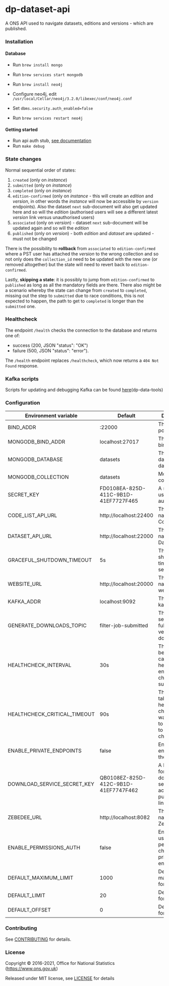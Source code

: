 dp-dataset-api
==================
A ONS API used to navigate datasets, editions and versions - which are published.

### Installation

#### Database
* Run `brew install mongo`
* Run `brew services start mongodb`

* Run `brew install neo4j`
* Configure neo4j, edit `/usr/local/Cellar/neo4j/3.2.0/libexec/conf/neo4j.conf`
* Set `dbms.security.auth_enabled=false`
* Run `brew services restart neo4j`

#### Getting started

* Run api auth stub, [see documentation](https://github.com/ONSdigital/dp-auth-api-stub)
* Run `make debug`

### State changes

Normal sequential order of states:

1. `created` (only on *instance*)
2. `submitted` (only on *instance*)
3. `completed` (only on *instance*)
4. `edition-confirmed` (only on *instance* - this will create an *edition* and *version*,
    in other words the *instance* will now be accessible by `version` endpoints).
    Also the dataset `next` sub-document will also get updated here and so will the *edition*
    (authorised users will see a different latest *version* link versus unauthorised users)
5. `associated` (only on *version*) - dataset `next` sub-document will be updated again and so will the *edition*
6. `published` (only on *version*) - both *edition* and *dataset* are updated - must not be changed

There is the possibility to **rollback** from `associated`  to `edition-confirmed`
where a PST user has attached the _version_ to the wrong collection and so not only does
the `collection_id` need to be updated with the new one (or removed altogether)
but the state will need to revert back to `edition-confirmed`.

Lastly, **skipping a state**: it is possibly to jump from `edition-confirmed` to `published`
as long as all the mandatory fields are there. There also might be a scenario whereby
the state can change from `created` to `completed`, missing out the step to `submitted`
due to race conditions, this is not expected to happen,
the path to get to `completed` is longer than the `submitted` one.

### Healthcheck

The endpoint `/health` checks the connection to the database and returns
one of:

* success (200, JSON "status": "OK")
* failure (500, JSON "status": "error").

The `/health` endpoint replaces `/healthcheck`, which now returns a `404 Not Found` response.

### Kafka scripts

Scripts for updating and debugging Kafka can be found [here](https://github.com/ONSdigital/dp-data-tools)(dp-data-tools)

### Configuration

| Environment variable         | Default                                | Description
| ---------------------------- | ---------------------------------------| -----------
| BIND_ADDR                    | :22000                                 | The host and port to bind to
| MONGODB_BIND_ADDR            | localhost:27017                        | The MongoDB bind address
| MONGODB_DATABASE             | datasets                               | The MongoDB dataset database
| MONGODB_COLLECTION           | datasets                               | MongoDB collection
| SECRET_KEY                   | FD0108EA-825D-411C-9B1D-41EF7727F465   | A secret key used authentication
| CODE_LIST_API_URL            | http://localhost:22400                 | The host name for the CodeList API
| DATASET_API_URL              | http://localhost:22000                 | The host name for the Dataset API
| GRACEFUL_SHUTDOWN_TIMEOUT    | 5s                                     | The graceful shutdown timeout in seconds
| WEBSITE_URL                  | http://localhost:20000                 | The host name for the website
| KAFKA_ADDR                   | localhost:9092                         | The list of kafka hosts
| GENERATE_DOWNLOADS_TOPIC     | filter-job-submitted                   | The topic to send generate full dataset version downloads to
| HEALTHCHECK_INTERVAL         | 30s                                    | The time between calling healthcheck endpoints for check subsystems
| HEALTHCHECK_CRITICAL_TIMEOUT | 90s                                    | The time taken for the health changes from warning state to critical due to subsystem check failures
| ENABLE_PRIVATE_ENDPOINTS     | false                                  | Enable private endpoints for the API
| DOWNLOAD_SERVICE_SECRET_KEY  | QB0108EZ-825D-412C-9B1D-41EF7747F462   | A key specific for the download service to access public/private links
| ZEBEDEE_URL                  | http://localhost:8082                  | The host name for Zebedee
| ENABLE_PERMISSIONS_AUTH      | false                                  | Enable/disable user/service permissions checking for private endpoints
| DEFAULT_MAXIMUM_LIMIT        | 1000                                   | Default maximum limit for pagination
| DEFAULT_LIMIT                | 20                                     | Default limit for pagination
| DEFAULT_OFFSET               | 0                                      | Default offset for pagination

### Contributing

See [CONTRIBUTING](CONTRIBUTING.md) for details.

### License

Copyright © 2016-2021, Office for National Statistics (https://www.ons.gov.uk)

Released under MIT license, see [LICENSE](LICENSE.md) for details
